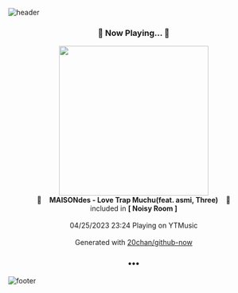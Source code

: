 ![header](https://capsule-render.vercel.app/api?type=wave&height=170&section=header&fontColor=090707&fontAlignX=45&fontAlignY=65&fontSize=100)

<h3 align="center">🎵 Now Playing... 🎵</h3>
<p align="center">
  <a href="https://music.youtube.com/watch?v=QCBIXV7cqgc">
    <img width="300" src="https://lh3.googleusercontent.com/iiZQmQeRESVSsGJq0M-zYgriTKrbOuEWgFx7bDvRabWFbeXxjiXHw4v2K5CQHoQcm4h8uscWwlFPOcW-">
  </a>
  <br>
  🎵&nbsp&nbsp&nbsp <b>MAISONdes - Love Trap Muchu(feat. asmi, Three)</b> &nbsp&nbsp&nbsp🎵
  <br>
  included in <b>[ Noisy Room ]</b>
  
  <br />
  <br />
  04/25/2023 23:24 Playing on YTMusic
  <br />
  <br />
  Generated with <a href="https://github.com/20chan/github-now">20chan/github-now</a>
</p>

<h3 align="center">•••</h3>

![footer](https://capsule-render.vercel.app/api?type=wave&height=150&section=footer)
